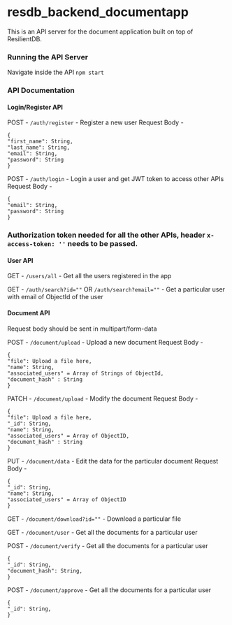 # resdb_backend_documentapp

This is an API server for the document application built on top of ResilientDB.

### Running the API Server

Navigate inside the API `npm start`

### API Documentation

#### Login/Register API

POST - `/auth/register` - Register a new user
Request Body -

```
{
"first_name": String,
"last_name": String,
"email": String,
"password": String
}
```

POST - `/auth/login` - Login a user and get JWT token to access other APIs
Request Body -

```
{
"email": String,
"password": String
}
```

### Authorization token needed for all the other APIs, header `x-access-token: ''` needs to be passed.

#### User API

GET - `/users/all` - Get all the users registered in the app

GET - `/auth/search?id=""` OR `/auth/search?email=""` - Get a particular user with email of ObjectId of the user

#### Document API

Request body should be sent in multipart/form-data

POST - `/document/upload` - Upload a new document
Request Body -

```
{
"file": Upload a file here,
"name": String,
"associated_users" = Array of Strings of ObjectId,
"document_hash" : String
}
```

PATCH - `/document/upload` - Modify the document
Request Body -

```
{
"file": Upload a file here,
"_id": String,
"name": String,
"associated_users" = Array of ObjectID,
"document_hash" : String
}
```

PUT - `/document/data` - Edit the data for the particular document
Request Body -

```
{
"_id": String,
"name": String,
"associated_users" = Array of ObjectID
}
```

GET - `/document/download?id=""` - Download a particular file

GET - `/document/user` - Get all the documents for a particular user

POST - `/document/verify` - Get all the documents for a particular user

```
{
"_id": String,
"document_hash": String,
}
```

POST - `/document/approve` - Get all the documents for a particular user

```
{
"_id": String,
}
```
